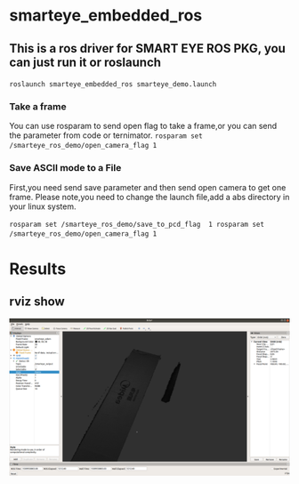 # smarteye_embedded_ros

## This is a ros driver for SMART EYE ROS PKG, you can just run it or roslaunch

`
roslaunch smarteye_embedded_ros smarteye_demo.launch
`
### Take a frame

You can use rosparam to send open flag to take a frame,or you can send the parameter from code or ternimator.
`
rosparam set /smarteye_ros_demo/open_camera_flag 1
`

### Save ASCII mode to a File

First,you need send save parameter and then send open camera to get one frame. Please note,you need to change the launch file,add a abs directory in your linux system.

`
rosparam set /smarteye_ros_demo/save_to_pcd_flag  1
rosparam set /smarteye_ros_demo/open_camera_flag 1
`

# Results
## rviz show
![State_output](https://github.com/Musyue/smarteye_embedded_ros/blob/master/show/demo.png)
